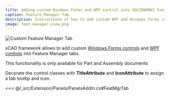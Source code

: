 ```yaml
---
title: Adding custom Windows Forms and WPF control into SOLIDWORKS Feature Manager using xCAD
caption: Feature Manager Tab
description: Instructions of how to add custom WPF and Windows Forms controls into the SOLIDWORKS Feature Manager using xCAD framework
image: feat-manager-view.png
---
```

![Custom Feature Manager Tab](feat-manager-view.png)

xCAD framework allows to add custom [Windows Forms controls](https://docs.microsoft.com/en-us/dotnet/api/system.windows.forms.usercontrol) and [WPF controls](https://docs.microsoft.com/en-us/dotnet/api/system.windows.controls.usercontrol) into Feature Manager tabs.

This functionality is only available for Part and Assembly documents

Decorate the control classes with **TitleAttribute** and **IconAttribute** to assign a tab tooltip and icon.

<<< @/_src/Extension/Panels/PanelsAddIn.cs#FeatMgrTab